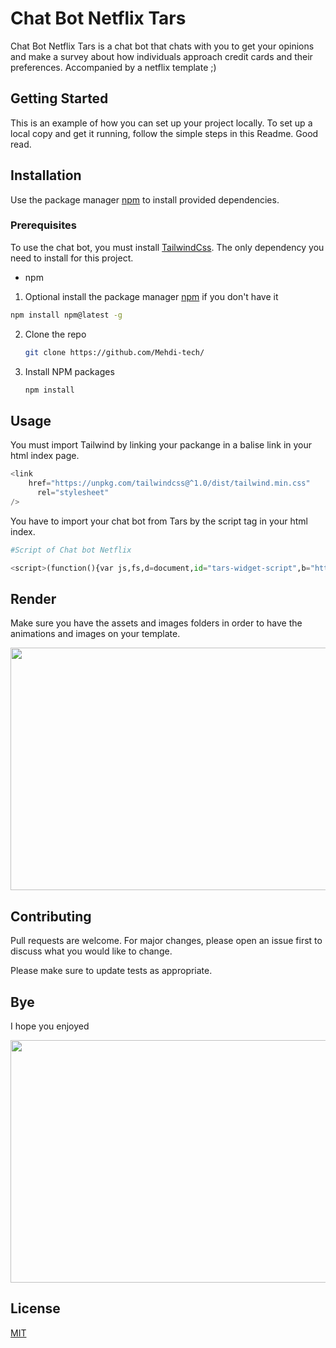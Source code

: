 # Chat Bot Netflix Tars

Chat Bot Netflix Tars is a chat bot that chats with you to get your opinions and make a survey about how individuals approach credit cards and their preferences.
Accompanied by a netflix template ;)

## Getting Started

This is an example of how you can set up your project locally. To set up a local copy and get it running, follow the simple steps in this Readme. Good read.

## Installation

Use the package manager [npm](https://www.npmjs.com/) to install provided dependencies.

### Prerequisites

To use the chat bot, you must install [TailwindCss](https://tailwindcss.com/docs/installation). The only dependency you need to install for this project.

- npm

1. Optional install the package manager [npm](https://www.npmjs.com/) if you don't have it

```sh
npm install npm@latest -g
```

2. Clone the repo
   ```sh
   git clone https://github.com/Mehdi-tech/
   ```
3. Install NPM packages
   ```sh
   npm install
   ```

## Usage

You must import Tailwind by linking your packange in a balise link in your html index page.

```python
<link
    href="https://unpkg.com/tailwindcss@^1.0/dist/tailwind.min.css"
      rel="stylesheet"
/>
```

You have to import your chat bot from Tars by the script tag in your html index.

```python
#Script of Chat bot Netflix

<script>(function(){var js,fs,d=document,id="tars-widget-script",b="https://tars-file-upload.s3.amazonaws.com/bulb/";if(!d.getElementById(id)){js=d.createElement("script");js.id=id;js.type="text/javascript";js.src=b+"js/widget.js";fs=d.getElementsByTagName("script")[0];fs.parentNode.insertBefore(js,fs)}})();window.tarsSettings = {"convid":"fpmANI"};</script>
```

## Render

Make sure you have the assets and images folders in order to have the animations and images on your template.

<img src="https://media.giphy.com/media/4H6AbO2BF0zLXGs6Qm/giphy.gif" width="690" height="388" />

## Contributing

Pull requests are welcome. For major changes, please open an issue first to discuss what you would like to change.

Please make sure to update tests as appropriate.

## Bye

I hope you enjoyed

<img src="https://media.giphy.com/media/vFKqnCdLPNOKc/giphy.gif" width="690" height="388" />

## License

[MIT](https://choosealicense.com/licenses/mit/)
